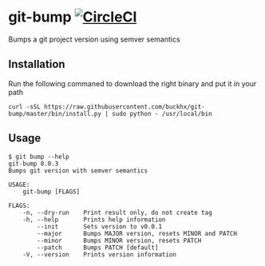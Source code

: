 # git-bump [![CircleCI](https://circleci.com/gh/buckhx/git-bump.svg?style=svg)](https://circleci.com/gh/buckhx/git-bump)

Bumps a git project version using semver semantics

## Installation

Run the following commaned to download the right binary and put it in your path

    curl -sSL https://raw.githubusercontent.com/buckhx/git-bump/master/bin/install.py | sudo python - /usr/local/bin
    
## Usage

```
$ git bump --help
git-bump 0.0.3
Bumps git version with semver semantics

USAGE:
    git-bump [FLAGS]

FLAGS:
    -n, --dry-run    Print result only, do not create tag
    -h, --help       Prints help information
        --init       Sets version to v0.0.1
        --major      Bumps MAJOR version, resets MINOR and PATCH
        --minor      Bumps MINOR version, resets PATCH
        --patch      Bumps PATCH [default]
    -V, --version    Prints version information
```
